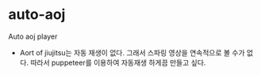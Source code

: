 # auto-aoj
Auto aoj player

+ Aort of jiujitsu는 자동 재생이 없다. 그래서 스파링 영상을 연속적으로 볼 수가 없다. 따라서 puppeteer를 이용하여 자동재생 하게끔 만들고 싶다.
